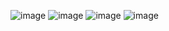 ![image](https://github.com/user-attachments/assets/40083cf0-29f2-4c96-acba-e088b39d667b)
![image](https://github.com/user-attachments/assets/8403fa7c-d0fd-428b-b572-d5b2165a8f62)
![image](https://github.com/user-attachments/assets/26e30975-7f68-4a38-9544-951f76a369a2)
![image](https://github.com/user-attachments/assets/c2f4b565-0089-4842-a5c5-cc4fb36c48eb)
